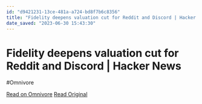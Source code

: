```yaml
---
id: "d9421231-13ce-481a-a724-bd8f7b6c8356"
title: "Fidelity deepens valuation cut for Reddit and Discord | Hacker News"
date_saved: "2023-06-30 15:43:30"
---
```


# Fidelity deepens valuation cut for Reddit and Discord | Hacker News
#Omnivore

[Read on Omnivore](https://omnivore.app/me/fidelity-deepens-valuation-cut-for-reddit-and-discord-hacker-new-1890cc25868)
[Read Original](https://news.ycombinator.com/item?id=36533108)


